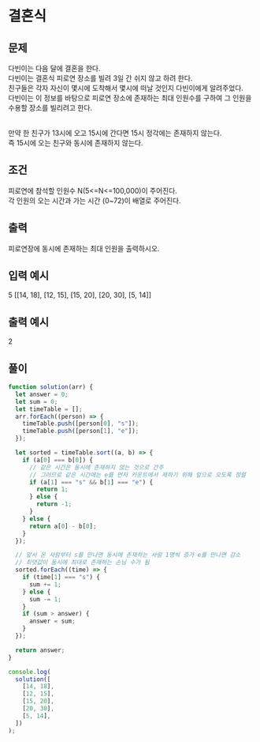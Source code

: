 # 결혼식

## 문제

다빈이는 다음 달에 결혼을 한다.<br>
다빈이는 결혼식 피로연 장소를 빌려 3일 간 쉬지 않고 하려 한다.<br>
친구들은 각자 자신이 몇시에 도착해서 몇시에 떠날 것인지 다빈이에게 알려주었다.<br>
다빈이는 이 정보를 바탕으로 피로연 장소에 존재하는 최대 인원수를 구하여 그 인원을 수용할 장소를 빌리려고 한다.<br><br>

만약 한 친구가 13시에 오고 15시에 간다면 15시 정각에는 존재하지 않는다.<br>
즉 15시에 오는 친구와 동시에 존재하지 않는다.

## 조건
피로연에 참석할 인원수 N(5<=N<=100,000)이 주어진다.<br>
각 인원의 오는 시간과 가는 시간 (0~72)이 배열로 주어진다.

## 출력
피로연장에 동시에 존재하는 최대 인원을 출력하시오.

## 입력 예시
5
[[14, 18], [12, 15], [15, 20], [20, 30], [5, 14]]

## 출력 예시

2

## 풀이

```js
function solution(arr) {
  let answer = 0;
  let sum = 0;
  let timeTable = [];
  arr.forEach((person) => {
    timeTable.push([person[0], "s"]);
    timeTable.push([person[1], "e"]);
  });

  let sorted = timeTable.sort((a, b) => {
    if (a[0] === b[0]) {
      // 같은 시간은 동시에 존재하지 않는 것으로 간주
      // 그러므로 같은 시간에는 e를 먼저 카운트에서 제하기 위해 앞으로 오도록 정렬
      if (a[1] === "s" && b[1] === "e") {
        return 1;
      } else {
        return -1;
      }
    } else {
      return a[0] - b[0];
    }
  });

  // 앞서 온 사람부터 s를 만나면 동시에 존재하는 사람 1명씩 증가 e를 만나면 감소
  // 최댓값이 동시에 최대로 존재하는 손님 수가 됨
  sorted.forEach((time) => {
    if (time[1] === "s") {
      sum += 1;
    } else {
      sum -= 1;
    }
    if (sum > answer) {
      answer = sum;
    }
  });

  return answer;
}

console.log(
  solution([
    [14, 18],
    [12, 15],
    [15, 20],
    [20, 30],
    [5, 14],
  ])
);
```